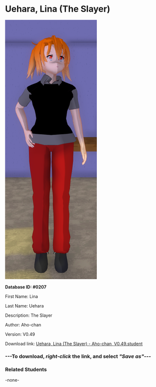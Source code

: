 # Uehara, Lina (The Slayer)

<img src="../../Files/Images/Uehara, Lina (The Slayer).png" title="Uehara, Lina (The Slayer) - Aho-chan, V0.49">

**Database ID: #0207**

First Name: Lina

Last Name: Uehara

Description: The Slayer

Author: Aho-chan

Version: V0.49

Download link: <a href="https://raw.githubusercontent.com/Arbiter1223/Daigaku-Gurashi-Custom-Students/master/Files/Student%20Files/Uehara%2C%20Lina%20(The%20Slayer)%20-%20Aho-chan%2C%20V0.49.student">Uehara, Lina (The Slayer) - Aho-chan, V0.49.student</a>

### ---**To download, _right-click_ the link, and select _"Save as"_**---

### Related Students

-none-
